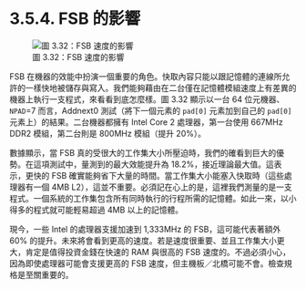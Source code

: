 # 3.5.4. FSB 的影響

<figure>
  <img src="../../assets/figure-3.32.png" alt="圖 3.32：FSB 速度的影響">
  <figcaption>圖 3.32：FSB 速度的影響</figcaption>
</figure>

FSB 在機器的效能中扮演一個重要的角色。快取內容只能以跟記憶體的連線所允許的一樣快地被儲存與寫入。我們能夠藉由在二台僅在記憶體模組速度上有差異的機器上執行一支程式，來看看到底怎麼樣。圖 3.32 顯示以一台 64 位元機器、`NPAD`=7 而言，Addnext0 測試（將下一個元素的 `pad[0]` 元素加到自己的 `pad[0]` 元素上）的結果。二台機器都擁有 Intel Core 2 處理器，第一台使用 667MHz DDR2 模組，第二台則是 800MHz 模組（提升 20%）。

數據顯示，當 FSB 真的受很大的工作集大小所壓迫時，我們的確看到巨大的優勢。在這項測試中，量測到的最大效能提升為 18.2%，接近理論最大值。這表示，更快的 FSB 確實能夠省下大量的時間。當工作集大小能塞入快取時（這些處理器有一個 4MB L2），這並不重要。必須記在心上的是，這裡我們測量的是一支程式。一個系統的工作集包含所有同時執行的行程所需的記憶體。如此一來，以小得多的程式就可能輕易超過 4MB 以上的記憶體。

現今，一些 Intel 的處理器支援加速到 1,333MHz 的 FSB，這可能代表著額外 60% 的提升。未來將會看到更高的速度。若是速度很重要、並且工作集大小更大，肯定是值得投資金錢在快速的 RAM 與很高的 FSB 速度的。不過必須小心，因為即使處理器可能會支援更高的 FSB 速度，但主機板／北橋可能不會。檢查規格是至關重要的。

